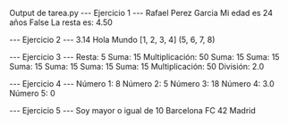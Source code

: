 Output de tarea.py
--- Ejercicio 1 ---
Rafael Perez Garcia
Mi edad es 24 años
False
La resta es: 4.50

--- Ejercicio 2 ---
3.14
Hola Mundo
[1, 2, 3, 4]
(5, 6, 7, 8)

--- Ejercicio 3 ---
Resta: 5
Suma: 15
Multiplicación: 50
Suma: 15
Suma: 15
Suma: 15
Suma: 15
Suma: 15
Suma: 15
Multiplicación: 50
División: 2.0

--- Ejercicio 4 ---
Número 1: 8
Número 2: 5
Número 3: 18
Número 4: 3.0
Número 5: 0

--- Ejercicio 5 ---
Soy mayor o igual de 10
Barcelona FC
42
Madrid